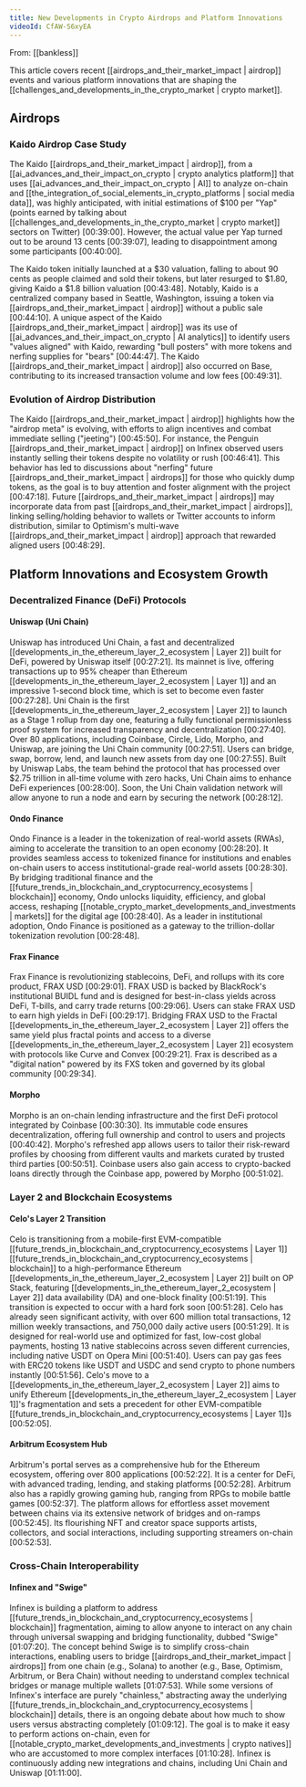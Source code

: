 ```yaml
---
title: New Developments in Crypto Airdrops and Platform Innovations
videoId: CfAW-S6xyEA
---
```


From: [[bankless]] <br/> 

This article covers recent [[airdrops_and_their_market_impact | airdrop]] events and various platform innovations that are shaping the [[challenges_and_developments_in_the_crypto_market | crypto market]].

## Airdrops

### Kaido Airdrop Case Study
The Kaido [[airdrops_and_their_market_impact | airdrop]], from a [[ai_advances_and_their_impact_on_crypto | crypto analytics platform]] that uses [[ai_advances_and_their_impact_on_crypto | AI]] to analyze on-chain and [[the_integration_of_social_elements_in_crypto_platforms | social media data]], was highly anticipated, with initial estimations of $100 per "Yap" (points earned by talking about [[challenges_and_developments_in_the_crypto_market | crypto market]] sectors on Twitter) <a class="yt-timestamp" data-t="00:39:00">[00:39:00]</a>. However, the actual value per Yap turned out to be around 13 cents <a class="yt-timestamp" data-t="00:39:07">[00:39:07]</a>, leading to disappointment among some participants <a class="yt-timestamp" data-t="00:40:00">[00:40:00]</a>.

The Kaido token initially launched at a $30 valuation, falling to about 90 cents as people claimed and sold their tokens, but later resurged to $1.80, giving Kaido a $1.8 billion valuation <a class="yt-timestamp" data-t="00:43:48">[00:43:48]</a>. Notably, Kaido is a centralized company based in Seattle, Washington, issuing a token via [[airdrops_and_their_market_impact | airdrop]] without a public sale <a class="yt-timestamp" data-t="00:44:10">[00:44:10]</a>. A unique aspect of the Kaido [[airdrops_and_their_market_impact | airdrop]] was its use of [[ai_advances_and_their_impact_on_crypto | AI analytics]] to identify users "values aligned" with Kaido, rewarding "bull posters" with more tokens and nerfing supplies for "bears" <a class="yt-timestamp" data-t="00:44:47">[00:44:47]</a>. The Kaido [[airdrops_and_their_market_impact | airdrop]] also occurred on Base, contributing to its increased transaction volume and low fees <a class="yt-timestamp" data-t="00:49:31">[00:49:31]</a>.

### Evolution of Airdrop Distribution
The Kaido [[airdrops_and_their_market_impact | airdrop]] highlights how the "airdrop meta" is evolving, with efforts to align incentives and combat immediate selling ("jeeting") <a class="yt-timestamp" data-t="00:45:50">[00:45:50]</a>. For instance, the Penguin [[airdrops_and_their_market_impact | airdrop]] on Infinex observed users instantly selling their tokens despite no volatility or rush <a class="yt-timestamp" data-t="00:46:41">[00:46:41]</a>. This behavior has led to discussions about "nerfing" future [[airdrops_and_their_market_impact | airdrops]] for those who quickly dump tokens, as the goal is to buy attention and foster alignment with the project <a class="yt-timestamp" data-t="00:47:18">[00:47:18]</a>. Future [[airdrops_and_their_market_impact | airdrops]] may incorporate data from past [[airdrops_and_their_market_impact | airdrops]], linking selling/holding behavior to wallets or Twitter accounts to inform distribution, similar to Optimism's multi-wave [[airdrops_and_their_market_impact | airdrop]] approach that rewarded aligned users <a class="yt-timestamp" data-t="00:48:29">[00:48:29]</a>.

## Platform Innovations and Ecosystem Growth

### Decentralized Finance (DeFi) Protocols

#### Uniswap (Uni Chain)
Uniswap has introduced Uni Chain, a fast and decentralized [[developments_in_the_ethereum_layer_2_ecosystem | Layer 2]] built for DeFi, powered by Uniswap itself <a class="yt-timestamp" data-t="00:27:21">[00:27:21]</a>. Its mainnet is live, offering transactions up to 95% cheaper than Ethereum [[developments_in_the_ethereum_layer_2_ecosystem | Layer 1]] and an impressive 1-second block time, which is set to become even faster <a class="yt-timestamp" data-t="00:27:28">[00:27:28]</a>. Uni Chain is the first [[developments_in_the_ethereum_layer_2_ecosystem | Layer 2]] to launch as a Stage 1 rollup from day one, featuring a fully functional permissionless proof system for increased transparency and decentralization <a class="yt-timestamp" data-t="00:27:40">[00:27:40]</a>. Over 80 applications, including Coinbase, Circle, Lido, Morpho, and Uniswap, are joining the Uni Chain community <a class="yt-timestamp" data-t="00:27:51">[00:27:51]</a>. Users can bridge, swap, borrow, lend, and launch new assets from day one <a class="yt-timestamp" data-t="00:27:55">[00:27:55]</a>. Built by Uniswap Labs, the team behind the protocol that has processed over $2.75 trillion in all-time volume with zero hacks, Uni Chain aims to enhance DeFi experiences <a class="yt-timestamp" data-t="00:28:00">[00:28:00]</a>. Soon, the Uni Chain validation network will allow anyone to run a node and earn by securing the network <a class="yt-timestamp" data-t="00:28:12">[00:28:12]</a>.

#### Ondo Finance
Ondo Finance is a leader in the tokenization of real-world assets (RWAs), aiming to accelerate the transition to an open economy <a class="yt-timestamp" data-t="00:28:20">[00:28:20]</a>. It provides seamless access to tokenized finance for institutions and enables on-chain users to access institutional-grade real-world assets <a class="yt-timestamp" data-t="00:28:30">[00:28:30]</a>. By bridging traditional finance and the [[future_trends_in_blockchain_and_cryptocurrency_ecosystems | blockchain]] economy, Ondo unlocks liquidity, efficiency, and global access, reshaping [[notable_crypto_market_developments_and_investments | markets]] for the digital age <a class="yt-timestamp" data-t="00:28:40">[00:28:40]</a>. As a leader in institutional adoption, Ondo Finance is positioned as a gateway to the trillion-dollar tokenization revolution <a class="yt-timestamp" data-t="00:28:48">[00:28:48]</a>.

#### Frax Finance
Frax Finance is revolutionizing stablecoins, DeFi, and rollups with its core product, FRAX USD <a class="yt-timestamp" data-t="00:29:01">[00:29:01]</a>. FRAX USD is backed by BlackRock's institutional BUIDL fund and is designed for best-in-class yields across DeFi, T-bills, and carry trade returns <a class="yt-timestamp" data-t="00:29:06">[00:29:06]</a>. Users can stake FRAX USD to earn high yields in DeFi <a class="yt-timestamp" data-t="00:29:17">[00:29:17]</a>. Bridging FRAX USD to the Fractal [[developments_in_the_ethereum_layer_2_ecosystem | Layer 2]] offers the same yield plus fractal points and access to a diverse [[developments_in_the_ethereum_layer_2_ecosystem | Layer 2]] ecosystem with protocols like Curve and Convex <a class="yt-timestamp" data-t="00:29:21">[00:29:21]</a>. Frax is described as a "digital nation" powered by its FXS token and governed by its global community <a class="yt-timestamp" data-t="00:29:34">[00:29:34]</a>.

#### Morpho
Morpho is an on-chain lending infrastructure and the first DeFi protocol integrated by Coinbase <a class="yt-timestamp" data-t="00:30:30">[00:30:30]</a>. Its immutable code ensures decentralization, offering full ownership and control to users and projects <a class="yt-timestamp" data-t="00:40:42">[00:40:42]</a>. Morpho's refreshed app allows users to tailor their risk-reward profiles by choosing from different vaults and markets curated by trusted third parties <a class="yt-timestamp" data-t="00:50:51">[00:50:51]</a>. Coinbase users also gain access to crypto-backed loans directly through the Coinbase app, powered by Morpho <a class="yt-timestamp" data-t="00:51:02">[00:51:02]</a>.

### Layer 2 and Blockchain Ecosystems

#### Celo's Layer 2 Transition
Celo is transitioning from a mobile-first EVM-compatible [[future_trends_in_blockchain_and_cryptocurrency_ecosystems | Layer 1]] [[future_trends_in_blockchain_and_cryptocurrency_ecosystems | blockchain]] to a high-performance Ethereum [[developments_in_the_ethereum_layer_2_ecosystem | Layer 2]] built on OP Stack, featuring [[developments_in_the_ethereum_layer_2_ecosystem | Layer 2]] data availability (DA) and one-block finality <a class="yt-timestamp" data-t="00:51:19">[00:51:19]</a>. This transition is expected to occur with a hard fork soon <a class="yt-timestamp" data-t="00:51:28">[00:51:28]</a>. Celo has already seen significant activity, with over 600 million total transactions, 12 million weekly transactions, and 750,000 daily active users <a class="yt-timestamp" data-t="00:51:29">[00:51:29]</a>. It is designed for real-world use and optimized for fast, low-cost global payments, hosting 13 native stablecoins across seven different currencies, including native USDT on Opera Mini <a class="yt-timestamp" data-t="00:51:40">[00:51:40]</a>. Users can pay gas fees with ERC20 tokens like USDT and USDC and send crypto to phone numbers instantly <a class="yt-timestamp" data-t="00:51:56">[00:51:56]</a>. Celo's move to a [[developments_in_the_ethereum_layer_2_ecosystem | Layer 2]] aims to unify Ethereum [[developments_in_the_ethereum_layer_2_ecosystem | Layer 1]]'s fragmentation and sets a precedent for other EVM-compatible [[future_trends_in_blockchain_and_cryptocurrency_ecosystems | Layer 1]]s <a class="yt-timestamp" data-t="00:52:05">[00:52:05]</a>.

#### Arbitrum Ecosystem Hub
Arbitrum's portal serves as a comprehensive hub for the Ethereum ecosystem, offering over 800 applications <a class="yt-timestamp" data-t="00:52:22">[00:52:22]</a>. It is a center for DeFi, with advanced trading, lending, and staking platforms <a class="yt-timestamp" data-t="00:52:28">[00:52:28]</a>. Arbitrum also has a rapidly growing gaming hub, ranging from RPGs to mobile battle games <a class="yt-timestamp" data-t="00:52:37">[00:52:37]</a>. The platform allows for effortless asset movement between chains via its extensive network of bridges and on-ramps <a class="yt-timestamp" data-t="00:52:45">[00:52:45]</a>. Its flourishing NFT and creator space supports artists, collectors, and social interactions, including supporting streamers on-chain <a class="yt-timestamp" data-t="00:52:53">[00:52:53]</a>.

### Cross-Chain Interoperability

#### Infinex and "Swige"
Infinex is building a platform to address [[future_trends_in_blockchain_and_cryptocurrency_ecosystems | blockchain]] fragmentation, aiming to allow anyone to interact on any chain through universal swapping and bridging functionality, dubbed "Swige" <a class="yt-timestamp" data-t="01:07:20">[01:07:20]</a>. The concept behind Swige is to simplify cross-chain interactions, enabling users to bridge [[airdrops_and_their_market_impact | airdrops]] from one chain (e.g., Solana) to another (e.g., Base, Optimism, Arbitrum, or Bera Chain) without needing to understand complex technical bridges or manage multiple wallets <a class="yt-timestamp" data-t="01:07:53">[01:07:53]</a>. While some versions of Infinex's interface are purely "chainless," abstracting away the underlying [[future_trends_in_blockchain_and_cryptocurrency_ecosystems | blockchain]] details, there is an ongoing debate about how much to show users versus abstracting completely <a class="yt-timestamp" data-t="01:09:12">[01:09:12]</a>. The goal is to make it easy to perform actions on-chain, even for [[notable_crypto_market_developments_and_investments | crypto natives]] who are accustomed to more complex interfaces <a class="yt-timestamp" data-t="01:10:28">[01:10:28]</a>. Infinex is continuously adding new integrations and chains, including Uni Chain and Uniswap <a class="yt-timestamp" data-t="01:11:00">[01:11:00]</a>.